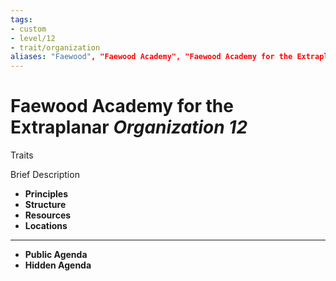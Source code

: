 ```yaml
---
tags:
- custom 
- level/12
- trait/organization 
aliases: "Faewood", "Faewood Academy", "Faewood Academy for the Extraplanar"
---
```

# Faewood Academy for the Extraplanar *Organization 12*
Traits 

Brief Description

- **Principles** 
- **Structure** 
- **Resources** 
- **Locations** 
---
- **Public Agenda** 
- **Hidden Agenda** 